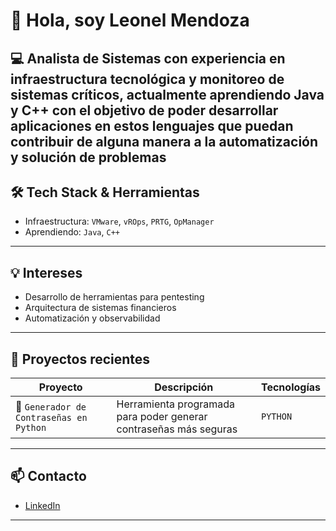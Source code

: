 # 👋 Hola, soy Leonel Mendoza

💻 **Analista de Sistemas** con experiencia en infraestructura tecnológica y monitoreo de sistemas críticos, actualmente aprendiendo **Java** y **C++** con el objetivo de poder desarrollar aplicaciones en estos lenguajes que puedan contribuir de alguna manera a la automatización y solución de problemas
---

## 🛠️ Tech Stack & Herramientas
- Infraestructura: `VMware`, `vROps`, `PRTG`, `OpManager`
- Aprendiendo: `Java`, `C++`

---

## 💡 Intereses

- Desarrollo de herramientas para pentesting
- Arquitectura de sistemas financieros
- Automatización y observabilidad

---

## 🚀 Proyectos recientes

| Proyecto | Descripción | Tecnologías |
|---------|-------------|-------------|
| 🔐 `Generador de Contraseñas en Python` | Herramienta programada para poder generar contraseñas más seguras | `PYTHON`|

---

## 📫 Contacto

- [LinkedIn](https://www.linkedin.com/in/leonel-mendoza-25581b260/)

---



